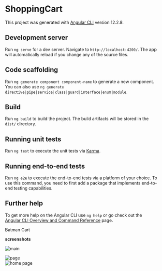 # ShoppingCart

This project was generated with [Angular CLI](https://github.com/angular/angular-cli) version 12.2.8.

## Development server

Run `ng serve` for a dev server. Navigate to `http://localhost:4200/`. The app will automatically reload if you change any of the source files.

## Code scaffolding

Run `ng generate component component-name` to generate a new component. You can also use `ng generate directive|pipe|service|class|guard|interface|enum|module`.

## Build

Run `ng build` to build the project. The build artifacts will be stored in the `dist/` directory.

## Running unit tests

Run `ng test` to execute the unit tests via [Karma](https://karma-runner.github.io).

## Running end-to-end tests

Run `ng e2e` to execute the end-to-end tests via a platform of your choice. To use this command, you need to first add a package that implements end-to-end testing capabilities.

## Further help

To get more help on the Angular CLI use `ng help` or go check out the [Angular CLI Overview and Command Reference](https://angular.io/cli) page.

Batman Cart <br/>

<b>screenshots</b>

![main ](https://user-images.githubusercontent.com/60849244/138982832-94b2eb61-5c92-4331-89fb-15d87e7797d3.png)
<br/>

![page](https://user-images.githubusercontent.com/60849244/138982846-0598d0e9-9a04-47f0-a794-407bbca9f41d.png)
<br/>
![home page](https://user-images.githubusercontent.com/60849244/138982861-6c0501f2-21ac-4d5c-b3bf-9000a3595f7e.png)
